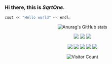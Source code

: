 ### Hi there, this is ***SqrtOne***.

```cpp
cout << "Hello world" << endl;
```

<div id="title" align=center>

![Anurag's GitHub stats](https://github-readme-stats.vercel.app/api?username=SqrtOne&show_icons=true&theme=tokyonight)

[![](https://img.shields.io/badge/bilibili-SqrtOne-blue)](https://space.bilibili.com/1537856589)
[![](https://img.shields.io/badge/%E5%BE%AE%E5%8D%9A-SqrtOne-red)](https://weibo.com/u/7935417618)
[![](https://img.shields.io/badge/%E9%82%AE%E7%AE%B1-SqrtOne-black)](mailto:sqrtone@qq.com)

![](https://img.shields.io/badge/code-C++-white)
![](https://img.shields.io/badge/%E7%88%B1%E5%A5%BD-%E6%91%86%E7%83%82-blue)
![](https://img.shields.io/badge/%E8%AE%A8%E5%8E%8C-%E5%86%99%E4%BD%9C%E4%B8%9A-yellow)
![](https://img.shields.io/badge/%E5%AE%B3%E6%80%95-%E8%83%8C%E4%B9%A6-orange)
![](https://img.shields.io/badge/%E6%81%90%E6%83%A7-%E8%80%83%E8%AF%95-red)

![Visitor Count](https://profile-counter.glitch.me/SqrtOne/count.svg)
